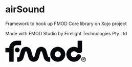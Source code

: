 # airSound
Framework to hook up FMOD Core library on Xojo project

Made with FMOD Studio by Firelight Technologies Pty Ltd


<img src="https://github.com/AirshiftMedia/airSound/raw/main/res/FMOD%20Logo%20Black%20-%20White%20Background.png" width="50%">
